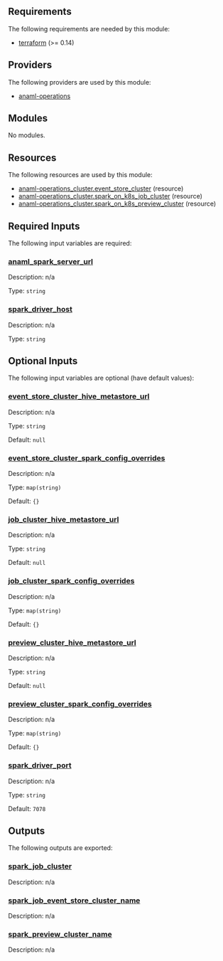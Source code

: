 <!-- BEGIN_TF_DOCS -->
## Requirements

The following requirements are needed by this module:

- <a name="requirement_terraform"></a> [terraform](#requirement\_terraform) (>= 0.14)

## Providers

The following providers are used by this module:

- <a name="provider_anaml-operations"></a> [anaml-operations](#provider\_anaml-operations)

## Modules

No modules.

## Resources

The following resources are used by this module:

- [anaml-operations_cluster.event_store_cluster](https://registry.terraform.io/providers/simple-machines/anaml-operations/latest/docs/resources/cluster) (resource)
- [anaml-operations_cluster.spark_on_k8s_job_cluster](https://registry.terraform.io/providers/simple-machines/anaml-operations/latest/docs/resources/cluster) (resource)
- [anaml-operations_cluster.spark_on_k8s_preview_cluster](https://registry.terraform.io/providers/simple-machines/anaml-operations/latest/docs/resources/cluster) (resource)

## Required Inputs

The following input variables are required:

### <a name="input_anaml_spark_server_url"></a> [anaml\_spark\_server\_url](#input\_anaml\_spark\_server\_url)

Description: n/a

Type: `string`

### <a name="input_spark_driver_host"></a> [spark\_driver\_host](#input\_spark\_driver\_host)

Description: n/a

Type: `string`

## Optional Inputs

The following input variables are optional (have default values):

### <a name="input_event_store_cluster_hive_metastore_url"></a> [event\_store\_cluster\_hive\_metastore\_url](#input\_event\_store\_cluster\_hive\_metastore\_url)

Description: n/a

Type: `string`

Default: `null`

### <a name="input_event_store_cluster_spark_config_overrides"></a> [event\_store\_cluster\_spark\_config\_overrides](#input\_event\_store\_cluster\_spark\_config\_overrides)

Description: n/a

Type: `map(string)`

Default: `{}`

### <a name="input_job_cluster_hive_metastore_url"></a> [job\_cluster\_hive\_metastore\_url](#input\_job\_cluster\_hive\_metastore\_url)

Description: n/a

Type: `string`

Default: `null`

### <a name="input_job_cluster_spark_config_overrides"></a> [job\_cluster\_spark\_config\_overrides](#input\_job\_cluster\_spark\_config\_overrides)

Description: n/a

Type: `map(string)`

Default: `{}`

### <a name="input_preview_cluster_hive_metastore_url"></a> [preview\_cluster\_hive\_metastore\_url](#input\_preview\_cluster\_hive\_metastore\_url)

Description: n/a

Type: `string`

Default: `null`

### <a name="input_preview_cluster_spark_config_overrides"></a> [preview\_cluster\_spark\_config\_overrides](#input\_preview\_cluster\_spark\_config\_overrides)

Description: n/a

Type: `map(string)`

Default: `{}`

### <a name="input_spark_driver_port"></a> [spark\_driver\_port](#input\_spark\_driver\_port)

Description: n/a

Type: `string`

Default: `7078`

## Outputs

The following outputs are exported:

### <a name="output_spark_job_cluster"></a> [spark\_job\_cluster](#output\_spark\_job\_cluster)

Description: n/a

### <a name="output_spark_job_event_store_cluster_name"></a> [spark\_job\_event\_store\_cluster\_name](#output\_spark\_job\_event\_store\_cluster\_name)

Description: n/a

### <a name="output_spark_preview_cluster_name"></a> [spark\_preview\_cluster\_name](#output\_spark\_preview\_cluster\_name)

Description: n/a
<!-- END_TF_DOCS -->